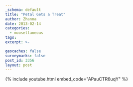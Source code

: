 ```yaml
---
_schema: default
title: "Petal Gets a Treat"
author: Zhanna
date: 2013-02-14
categories:
  - moosellaneous
tags:
excerpt: >-

geocaches: false
surveymarks: false
post_id: 3356
layout: post 
---
```


{% include youtube.html embed_code="APauCTR6uqY" %}